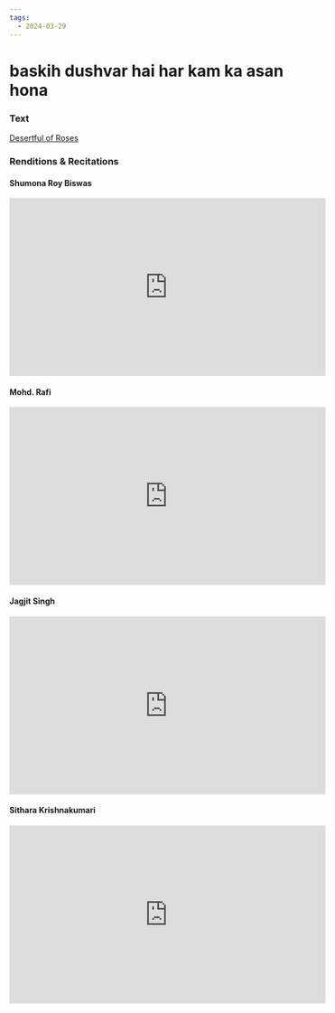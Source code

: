 ```yaml
---
tags:
  - 2024-03-29
---
```

# baskih dushvar hai har kam ka asan hona

### Text
[Desertful of Roses](https://franpritchett.com/00ghalib/017/index_017.html)

### Renditions & Recitations

#### Shumona Roy Biswas

<iframe width="560" height="315" src="https://www.youtube.com/embed/y0lP6Xj_HQE" title="YouTube video player" frameborder="0" allow="accelerometer; autoplay; clipboard-write; encrypted-media; gyroscope; picture-in-picture" allowfullscreen></iframe>

#### Mohd. Rafi

<iframe width="560" height="315" src="https://www.youtube.com/embed/eP9eHLeyLJM" title="YouTube video player" frameborder="0" allow="accelerometer; autoplay; clipboard-write; encrypted-media; gyroscope; picture-in-picture" allowfullscreen></iframe>

#### Jagjit Singh

<iframe width="560" height="315" src="https://www.youtube.com/embed/_siie8s5OEk" title="YouTube video player" frameborder="0" allow="accelerometer; autoplay; clipboard-write; encrypted-media; gyroscope; picture-in-picture" allowfullscreen></iframe>

#### Sithara Krishnakumari

<iframe width="560" height="315" src="https://www.youtube.com/embed/NFGqqxQPZ1w" title="YouTube video player" frameborder="0" allow="accelerometer; autoplay; clipboard-write; encrypted-media; gyroscope; picture-in-picture" allowfullscreen></iframe>


